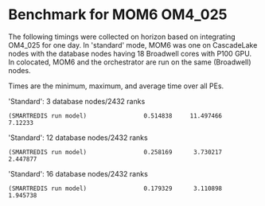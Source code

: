 # Benchmark for MOM6 OM4_025
The following timings were collected on horizon based on integrating OM4_025 for one day. In 'standard' mode, MOM6 was one on CascadeLake nodes with the database nodes having 18 Broadwell cores with P100 GPU. In colocated, MOM6 and the orchestrator are run on the same (Broadwell) nodes.

Times are the minimum, maximum, and average time over all PEs.

'Standard': 3 database nodes/2432 ranks
```
(SMARTREDIS run model)                0.514838     11.497466      7.12233
```

'Standard': 12 database nodes/2432 ranks
```
(SMARTREDIS run model)                0.258169      3.730217      2.447877

```

'Standard': 16 database nodes/2432 ranks
```
(SMARTREDIS run model)                0.179329      3.110898      1.945738
```


